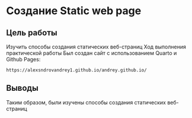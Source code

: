 # Создание Static web page

## Цель работы

Изучить способы создания статических веб-страниц
Ход выполнения практической работы
Был создан сайт с использованием Quarto и Github Pages:

```()
https://alexsndrovandrey1.github.io/andrey.github.io/
```

## Выводы

Таким образом, были изучены способы создания статических веб-страниц
